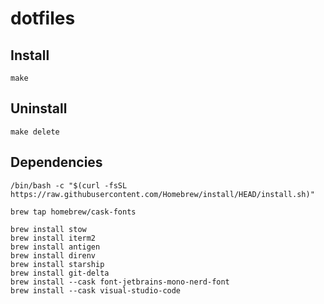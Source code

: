 # dotfiles

## Install
```
make
```

## Uninstall
```
make delete
```

## Dependencies
```
/bin/bash -c "$(curl -fsSL https://raw.githubusercontent.com/Homebrew/install/HEAD/install.sh)"

brew tap homebrew/cask-fonts

brew install stow
brew install iterm2
brew install antigen
brew install direnv
brew install starship
brew install git-delta
brew install --cask font-jetbrains-mono-nerd-font
brew install --cask visual-studio-code
```
